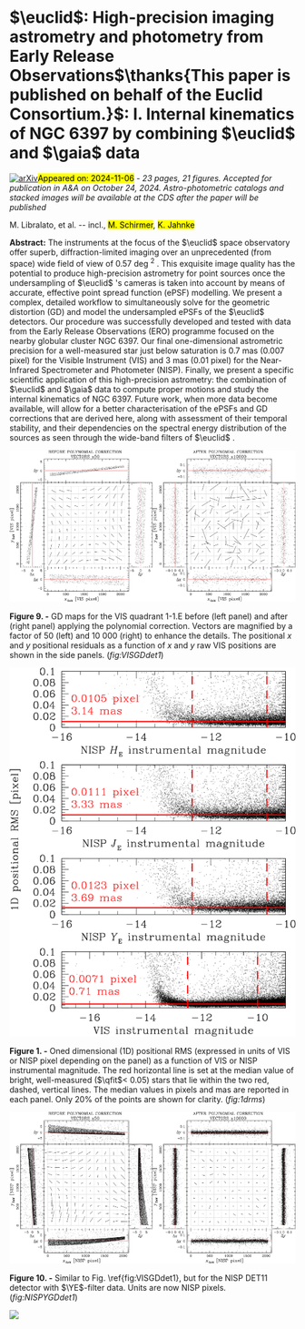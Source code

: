 <div class="macros" style="visibility:hidden;">
$\newcommand{\ensuremath}{}$
$\newcommand{\xspace}{}$
$\newcommand{\object}[1]{\texttt{#1}}$
$\newcommand{\farcs}{{.}''}$
$\newcommand{\farcm}{{.}'}$
$\newcommand{\arcsec}{''}$
$\newcommand{\arcmin}{'}$
$\newcommand{\ion}[2]{#1#2}$
$\newcommand{\textsc}[1]{\textrm{#1}}$
$\newcommand{\hl}[1]{\textrm{#1}}$
$\newcommand{\footnote}[1]{}$
$\newcommand{\vdag}{(v)^\dagger}$
$\newcommand$
$\newcommand$
$\newcommand{\hstfull}{\HST\xspace}$
$\newcommand{\hst}{HST\xspace}$
$\newcommand{\jwstfull}{\textit{James Webb} Space Telescope\xspace}$
$\newcommand{\jwst}{JWST\xspace}$
$\newcommand{\gaia}{\textit{Gaia}\xspace}$
$\newcommand{\euclid}{\textit{Euclid}\xspace}$
$\newcommand{\qfit}{\texttt{QFIT}\xspace}$
$\newcommand{\radxs}{\texttt{RADXS}\xspace}$
$\newcommand{\hpass}{\texttt{hst1pass}\xspace}$
$\newcommand{\jpass}{\texttt{jwst1pass}\xspace}$
$\newcommand{\epass}{\texttt{euclid1pass}\xspace}$
$\newcommand{\kstwo}{\texttt{KS2}\xspace}$
$\newcommand{\masyr}{mas yr^{-1}\xspace}$
$\newcommand{\egpm}{\mbox{\textit{E}-\textit{G}}\xspace}$
$\newcommand{\addtext}[1]{\textcolor{OliveGreen}{\uwave{#1}}}$</div>



<div id="title">

# $\euclid$: High-precision imaging astrometry and photometry from Early Release Observations$\thanks{This paper is published on behalf of the Euclid Consortium.}$: I. Internal kinematics of NGC 6397 by combining $\euclid$ and $\gaia$ data

</div>
<div id="comments">

[![arXiv](https://img.shields.io/badge/arXiv-2411.02487-b31b1b.svg)](https://arxiv.org/abs/2411.02487)<mark>Appeared on: 2024-11-06</mark> -  _23 pages, 21 figures. Accepted for publication in A&A on October 24, 2024. Astro-photometric catalogs and stacked images will be available at the CDS after the paper will be published_

</div>
<div id="authors">

M. Libralato, et al. -- incl., <mark>M. Schirmer</mark>, <mark>K. Jahnke</mark>

</div>
<div id="abstract">

**Abstract:** The instruments at the focus of the $\euclid$ space observatory offer superb, diffraction-limited imaging over an unprecedented (from space) wide field of view of 0.57 deg $^2$ . This exquisite image quality has the potential to produce high-precision astrometry for point sources once the undersampling of $\euclid$ 's cameras is taken into account by means of accurate, effective point spread function (ePSF) modelling. We present a complex, detailed workflow to simultaneously solve for the geometric distortion (GD) and model the undersampled ePSFs of the $\euclid$ detectors. Our procedure was successfully developed and tested with data from the Early Release Observations (ERO) programme focused on the nearby globular cluster NGC 6397.  Our final one-dimensional astrometric precision for a well-measured star just below saturation is 0.7 mas (0.007 pixel) for the Visible Instrument (VIS) and 3 mas (0.01 pixel) for the Near-Infrared Spectrometer and Photometer (NISP). Finally, we present a specific scientific application of this high-precision astrometry: the combination of $\euclid$ and $\gaia$ data to compute proper motions and study the internal kinematics of NGC 6397. Future work, when more data become available, will allow for a better characterisation of the ePSFs and GD corrections that are derived here, along with assessment of their temporal stability, and their dependencies on the spectral energy distribution of the sources as seen through the wide-band filters of $\euclid$ .

</div>

<div id="div_fig1">

<img src="tmp_2411.02487/./Figures/det001_vis_before.png" alt="Fig9.1" width="50%"/><img src="tmp_2411.02487/./Figures/det001_vis_after.png" alt="Fig9.2" width="50%"/>

**Figure 9. -** GD maps for the VIS quadrant 1-1.E before (left panel) and after (right panel) applying the polynomial correction. Vectors are magnified by a factor of 50 (left) and 10 000 (right) to enhance the details. The positional $x$ and $y$ positional residuals as a function of $x$ and $y$ raw VIS positions are shown in the side panels. (*fig:VISGDdet1*)

</div>
<div id="div_fig2">

<img src="tmp_2411.02487/./Figures/1drms.png" alt="Fig1" width="100%"/>

**Figure 1. -** Oned dimensional (1D) positional RMS (expressed in units of VIS or NISP pixel depending on the panel) as a function of VIS or NISP instrumental magnitude. The red horizontal line is set at the median value of bright, well-measured ($\qfit$$<$ 0.05) stars that lie within the two red, dashed, vertical lines. The median values in pixels and mas are reported in each panel. Only 20\% of the points are shown for clarity. (*fig:1drms*)

</div>
<div id="div_fig3">

<img src="tmp_2411.02487/./Figures/det001_Y_before.png" alt="Fig10.1" width="50%"/><img src="tmp_2411.02487/./Figures/det001_Y_after.png" alt="Fig10.2" width="50%"/>

**Figure 10. -** Similar to Fig. \ref{fig:VISGDdet1}, but for the NISP DET11 detector with $\YE$-filter data. Units are now NISP pixels. (*fig:NISPYGDdet1*)

</div><div id="qrcode"><img src=https://api.qrserver.com/v1/create-qr-code/?size=100x100&data="https://arxiv.org/abs/2411.02487"></div>